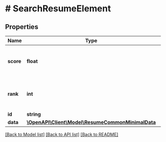 # # SearchResumeElement

## Properties

Name | Type | Description | Notes
------------ | ------------- | ------------- | -------------
**score** | **float** | Normalized score. Min Score is 0 and Max Score is 1. |
**rank** | **int** | Position into the ranking. Min Rank is 0. |
**id** | **string** |  |
**data** | [**\OpenAPI\Client\Model\ResumeCommonMinimalData**](ResumeCommonMinimalData.md) |  | [optional]

[[Back to Model list]](../../README.md#models) [[Back to API list]](../../README.md#endpoints) [[Back to README]](../../README.md)
